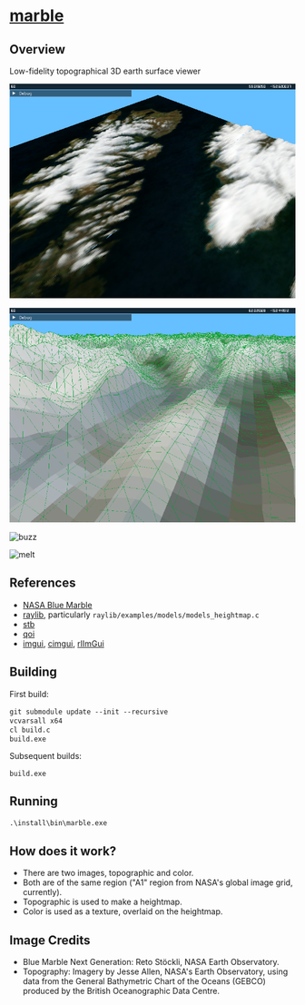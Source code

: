 # [marble](https://github.com/melgrin/marble)


## Overview

Low-fidelity topographical 3D earth surface viewer

![view](https://raw.githubusercontent.com/melgrin/marble_data/refs/heads/main/marble_samples/view.png)

![grid](https://raw.githubusercontent.com/melgrin/marble_data/refs/heads/main/marble_samples/grid.png)

![buzz](https://github.com/melgrin/marble_data/raw/refs/heads/main/marble_samples/buzz.webp)

![melt](https://github.com/melgrin/marble_data/raw/refs/heads/main/marble_samples/melt.webp)


## References

- [NASA Blue Marble](https://visibleearth.nasa.gov/collection/1484/blue-marble)
- [raylib](https://github.com/raysan5/raylib), particularly `raylib/examples/models/models_heightmap.c`
- [stb](https://github.com/nothings/stb)
- [qoi](https://github.com/phoboslab/qoi)
- [imgui](https://github.com/ocornut/imgui), [cimgui](https://github.com/cimgui/cimgui), [rlImGui](https://github.com/raylib-extras/rlImGui)


## Building

First build:
```
git submodule update --init --recursive
vcvarsall x64
cl build.c
build.exe
```

Subsequent builds:
```
build.exe
```


## Running

```
.\install\bin\marble.exe
```

## How does it work?

- There are two images, topographic and color.
- Both are of the same region ("A1" region from NASA's global image grid, currently).
- Topographic is used to make a heightmap.
- Color is used as a texture, overlaid on the heightmap.


## Image Credits

- Blue Marble Next Generation: Reto Stöckli, NASA Earth Observatory.
- Topography: Imagery by Jesse Allen, NASA's Earth Observatory, using data from the General Bathymetric Chart of the Oceans (GEBCO) produced by the British Oceanographic Data Centre.

